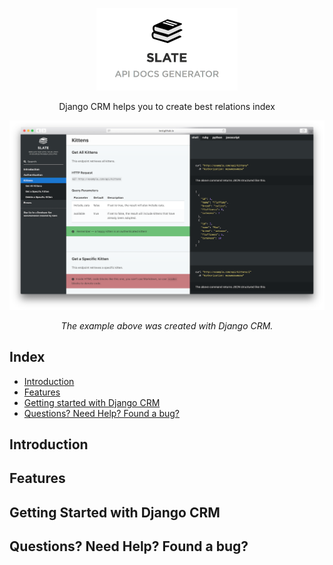 <p align="center">
  <img src="https://raw.githubusercontent.com/lord/img/master/logo-slate.png" alt="Django CRM Documentation" width="226">
</p>

<p align="center">Django CRM helps you to create best relations index</p>

<p align="center"><img src="https://raw.githubusercontent.com/lord/img/master/screenshot-slate.png" width=700 alt="Screenshot of Django CRM"></p>

<p align="center"><em>The example above was created with Django CRM.</em></p>

## Index
+ [Introduction](https://github.com/dandasma/Stockoverflow#introduction)
+ [Features](https://github.com/dandasma/Stockoverflow#Usage)
+ [Getting started with Django CRM](https://github.com/dandasma/Stockoverflow#Architecture) 
+ [Questions? Need Help? Found a bug?](https://github.com/dandasma/Stockoverflow#Config)

## Introduction

## Features

## Getting Started with Django CRM


## Questions? Need Help? Found a bug?